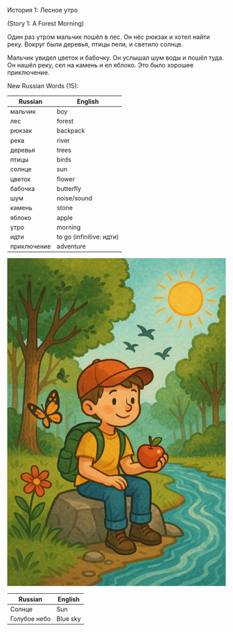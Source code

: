 История 1: Лесное утро

(Story 1: A Forest Morning)

Один раз утром мальчик пошёл в лес. Он нёс рюкзак и хотел найти реку. Вокруг были деревья, птицы пели, и светило солнце.

Мальчик увидел цветок и бабочку. Он услышал шум воды и пошёл туда. Он нашёл реку, сел на камень и ел яблоко. Это было хорошее приключение.

New Russian Words (15):

| Russian         | English              |
|-----------------|----------------------|
| мальчик         | boy                  |
| лес             | forest               |
| рюкзак          | backpack             |
| река            | river                |
| деревья         | trees                |
| птицы           | birds                |
| солнце          | sun                  |
| цветок          | flower               |
| бабочка         | butterfly            |
| шум             | noise/sound          |
| камень          | stone                |
| яблоко          | apple                |
| утро            | morning              |
| идти            | to go (infinitive: идти) |
| приключение     | adventure            |



![image](20250508.png)


| Russian         | English              |
|-----------------|----------------------|
| Солнце |  Sun |
| Голубое  небо | Blue sky |

